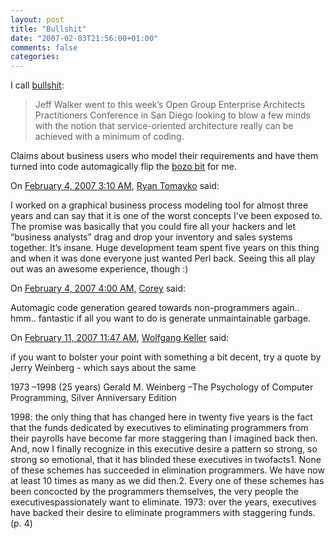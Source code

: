 ```yaml
---
layout: post
title: "Bullshit"
date: "2007-02-03T21:56:00+01:00"
comments: false
categories: 
---
```


<p>I call <a href="http://searchwebservices.techtarget.com/originalContent/0,289142,sid26_gci1241798,00.html?track=sy80">bullshit</a>:</p>

<blockquote>
<p>Jeff Walker went to this week&#8217;s Open Group Enterprise Architects Practitioners Conference in San Diego looking to blow a few minds with the notion that service-oriented architecture really can be achieved with a minimum of coding.</p>
</blockquote>

<p>Claims about business users who model their requirements and have them turned into code automagically flip the <a href="http://en.wikipedia.org/wiki/Bozo_bit">bozo bit</a> for me.</p>

<section class="comments">

<div class="comment" id="comment-1181">
On <a href="#comment-1181" title="Permalink to this comment">February  4, 2007  3:10 AM</a>, <a href="http://tomayko.com" title="http://tomayko.com" rel="nofollow">Ryan Tomayko</a>
said:
<p>I worked on a graphical business process modeling tool for almost three years and can say that it is one of the worst concepts I&#8217;ve been exposed to. The promise was basically that you could fire all your hackers and let &#8220;business analysts&#8221; drag and drop your inventory and sales systems together. It&#8217;s insane. Huge development team spent five years on this thing and when it was done everyone just wanted Perl back. Seeing this all play out was an awesome experience, though :)</p>


<div class="comment" id="comment-1182">
On <a href="#comment-1182" title="Permalink to this comment">February  4, 2007  4:00 AM</a>, <a href="http://www.goldb.org/goldblog" title="http://www.goldb.org/goldblog" rel="nofollow">Corey</a>
said:
<p>Automagic code generation geared towards non-programmers again.. hmm.. fantastic if all you want to do is generate unmaintainable garbage.</p>


<div class="comment" id="comment-1183">
On <a href="#comment-1183" title="Permalink to this comment">February 11, 2007 11:47 AM</a>, <a href="http://www.objectarchitects.de" title="http://www.objectarchitects.de" rel="nofollow">Wolfgang Keller</a>
said:
<p>if you want to bolster your point with something a bit decent, try a quote by Jerry Weinberg - which says about the same</p>

<p>1973 –1998 (25 years)
Gerald M. Weinberg –The Psychology of Computer Programming, Silver Anniversary Edition </p>

<p>1998: the only thing that has changed here in twenty five years is the fact that the funds dedicated by executives to eliminating programmers from
their payrolls have become far more staggering than I imagined back then. And, now I finally recognize in this executive desire a pattern so strong, so
strong so emotional, that it has blinded these executives in twofacts1. None of these schemes has succeeded in elimination programmers.
We have now at least 10 times as many as we did then.2. Every one of these schemes has been concocted
by the programmers themselves, the very people the executivespassionately want to eliminate.
1973: over the years, executives have backed their desire to eliminate programmers with staggering funds. (p. 4)</p>


</section>

